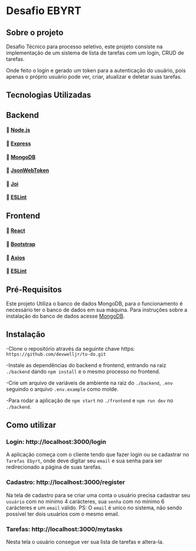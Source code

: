 # Desafio EBYRT

## Sobre o projeto

Desafio Técnico para processo seletivo, este projeto consiste na implementação de um sistema de lista de tarefas com um login, CRUD de
tarefas.

Onde feito o login e gerado um token para a autenticação do usuário, pois apenas o próprio usuário pode ver, criar, atualizar e deletar suas tarefas.

## Tecnologias Utilizadas


## Backend

#### :link: [Node.js](https://nodejs.org/en/)
#### :link: [Express](https://expressjs.com/pt-br/)
#### :link: [MongoDB](https://docs.mongodb.com/)
#### :link: [JsonWebToken](https://jwt.io/introduction)
#### :link: [Joi](https://joi.dev/api/?v=17.5.0)
#### :link: [ESLint](https://eslint.org/)


## Frontend
#### :link: [React](https://pt-br.reactjs.org/docs/getting-started.html)
#### :link: [Bootstrap](https://getbootstrap.com/docs/5.0/getting-started/introduction/)
#### :link: [Axios](https://github.com/axios/axios)
#### :link: [ESLint](https://eslint.org/)


## Pré-Requisitos

Este projeto Utiliza o banco de dados MongoDB, para o funcionamento é necessário ter o banco de dados em sua máquina. Para instruções sobre a instalação do banco de dados acesse [MongoDB](https://docs.mongodb.com/manual/installation/).

## Instalação

-Clone o repositório através da seguinte chave https: `https://github.com/devwelljr/to-do.git`

-Instale as dependências do backend e frontend, entrando na raiz `./backend` dando `npm install` e o mesmo processo no frontend.

-Crie um arquivo de variáveis de ambiente na raiz do `./backend`, `.env` seguindo o arquivo `.env.example` como molde.

-Para rodar a aplicação de `npm start` no `./frontend` e `npm run dev` no `./backend`.

## Como utilizar

### Login: http://localhost:3000/login

A aplicação começa com o cliente tendo que fazer login ou se cadastrar no `Tarefas Ebyrt`, onde deve digitar seu `email` e sua senha para ser redirecionado a página de suas tarefas.

### Cadastro: http://localhost:3000/register

Na tela de cadastro para se criar uma conta o usuário precisa cadastrar seu `usuário` com no mínimo 4 carácteres, sua `senha` com no mínimo 6 carácteres e um `email` válido.
PS: O `email` é unico no sistema, não sendo possível ter dois usuários com o mesmo email.

### Tarefas: http://localhost:3000/mytasks

Nesta tela o usuário consegue ver sua lista de tarefas e altera-la.


